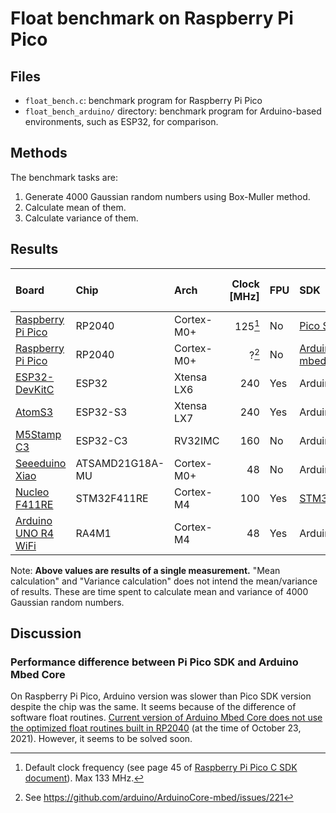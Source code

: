 # Float benchmark on Raspberry Pi Pico
## Files
- `float_bench.c`: benchmark program for Raspberry Pi Pico
- `float_bench_arduino/` directory: benchmark program for Arduino-based environments, such as ESP32, for comparison.

## Methods
The benchmark tasks are:
1. Generate 4000 Gaussian random numbers using Box-Muller method.
2. Calculate mean of them.
3. Calculate variance of them.

## Results
| Board | Chip | Arch | Clock [MHz] | FPU | SDK | Generation [us] | Mean calculation [us] | Variance calculation [us] |
| :-- | :-- | :-- | --: | :-- | :-- | --: | --: | --: |
| [Raspberry Pi Pico](https://www.raspberrypi.com/documentation/microcontrollers/raspberry-pi-pico.html) | RP2040 | Cortex-M0+ | 125[^1] | No | [Pico SDK](https://github.com/raspberrypi/pico-sdk) | 49081 | 11560 | 17100 |
| [Raspberry Pi Pico](https://www.raspberrypi.com/documentation/microcontrollers/raspberry-pi-pico.html) | RP2040 | Cortex-M0+ | ?[^2] | No | [Arduino mbed core](https://blog.arduino.cc/2021/04/27/arduino-mbed-core-for-rp2040-boards/) | 248237 | 27350 | 36410 |
| [ESP32-DevKitC](https://docs.espressif.com/projects/esp-idf/en/latest/esp32/hw-reference/esp32/get-started-devkitc.html) | ESP32 | Xtensa LX6 | 240 | Yes | Arduino | 11965 | 3217 | 3334 |
| [AtomS3](https://docs.m5stack.com/en/core/AtomS3) | ESP32-S3 | Xtensa LX7 | 240 | Yes | Arduino | 9369 | 1138 | 1278 |
| [M5Stamp C3](https://docs.m5stack.com/en/core/stamp_c3) | ESP32-C3 | RV32IMC | 160 | No | Arduino | 135386 | 13638 | 19240 |
| [Seeeduino Xiao](https://wiki.seeedstudio.com/Seeeduino-XIAO/) | ATSAMD21G18A-MU | Cortex-M0+ | 48 | No | Arduino | 679416 | 83082 | 113193 |
| [Nucleo F411RE](https://www.st.com/ja/evaluation-tools/nucleo-f411re.html) | STM32F411RE | Cortex-M4 | 100 | Yes | [STM32duino](https://github.com/stm32duino/Arduino_Core_STM32) | 16284 | 1014 | 1139 |
| [Arduino UNO R4 WiFi](https://docs.arduino.cc/hardware/uno-r4-wifi) | RA4M1 | Cortex-M4 | 48 | Yes | Arduino | 81498 | 2094 | 2344 |

[^1]: Default clock frequency (see page 45 of [Raspberry Pi Pico C SDK document](https://datasheets.raspberrypi.com/pico/raspberry-pi-pico-c-sdk.pdf)). Max 133 MHz.
[^2]: See https://github.com/arduino/ArduinoCore-mbed/issues/221

Note: **Above values are results of a single measurement.**
"Mean calculation" and "Variance calculation" does not intend the mean/variance of results.
These are time spent to calculate mean and variance of 4000 Gaussian random numbers.

## Discussion
### Performance difference between Pi Pico SDK and Arduino Mbed Core
On Raspberry Pi Pico, Arduino version was slower than Pico SDK version despite the chip was the same.
It seems because of the difference of software float routines.
[Current version of Arduino Mbed Core does not use the optimized float routines built in RP2040](https://github.com/arduino/ArduinoCore-mbed/issues/325) (at the time of October 23, 2021).
However, it seems to be solved soon.

